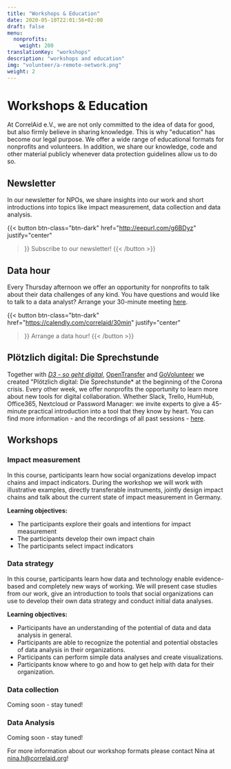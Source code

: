 ```yaml
---
title: "Workshops & Education"
date: 2020-05-10T22:01:56+02:00
draft: false
menu:
  nonprofits:
    weight: 200
translationKey: "workshops"
description: "workshops and education"
img: "volunteer/a-remote-network.png"
weight: 2
---
```


# Workshops & Education

At CorrelAid e.V., we are not only committed to the idea of data for good, but also firmly believe in sharing knowledge. This is why "education" has become our legal purpose. We offer a wide range of educational formats for nonprofits and volunteers. In addition, we share our knowledge, code and other material publicly whenever data protection guidelines allow us to do so.

## Newsletter
In our newsletter for NPOs, we share insights into our work and short introductions into 
topics like impact measurement, data collection and data analysis. 

{{< button 
    btn-class="btn-dark"
    href="http://eepurl.com/g6BDyz"
    justify="center"
>}}
Subscribe to our newsletter!
{{< /button >}}

## Data hour

Every Thursday afternoon we offer an opportunity for nonprofits to talk about their data challenges of any kind. You have questions and would like to talk to a data analyst? Arrange your 30-minute meeting [here](https://calendly.com/correlaid/30min).

{{< button 
    btn-class="btn-dark"
    href="https://calendly.com/correlaid/30min"
    justify="center"
>}}
Arrange a data hour!
{{< /button >}}


## Plötzlich digital: Die Sprechstunde
Together with [*D3 - so geht digital*](https://so-geht-digital.de), [OpenTransfer](https://opentransfer.de/) and [GoVolunteer](https://govolunteer.com) we created "Plötzlich digital: Die Sprechstunde* at the beginning of the Corona crisis. Every other week, we offer nonprofits the opportunity to learn more about new tools for digital collaboration. Whether Slack, Trello, HumHub, Office365, Nextcloud or Password Manager: we invite experts to give a 45-minute practical introduction into a tool that they know by heart. You can find more information - and the recordings of all past sessions - [here](https://so-geht-digital.de/ploetzlich-digital-die-sprechstunde/).

## Workshops
### Impact measurement
In this course, participants learn how social organizations develop impact chains and impact indicators. During the workshop we will work with illustrative examples, directly transferable instruments, jointly design impact chains and talk about the current state of impact measurement in Germany.

**Learning objectives:**
- The participants explore their goals and intentions for impact measurement
- The participants develop their own impact chain
- The participants select impact indicators

### Data strategy
In this course, participants learn how data and technology enable evidence-based and completely new ways of working. We will present case studies from our work, give an introduction to tools that social organizations can use to develop their own data strategy and conduct initial data analyses. 

**Learning objectives:**
- Participants have an understanding of the potential of data and data analysis in general.
- Participants are able to recognize the potential and potential obstacles of data analysis in their organizations.
- Participants can perform simple data analyses and create visualizations.
- Participants know where to go and how to get help with data for their organization.


### Data collection
Coming soon - stay tuned!

### Data Analysis
Coming soon - stay tuned!


For more information about our workshop formats please contact Nina at [nina.h@correlaid.org](nina.h@correlaid.org)!
